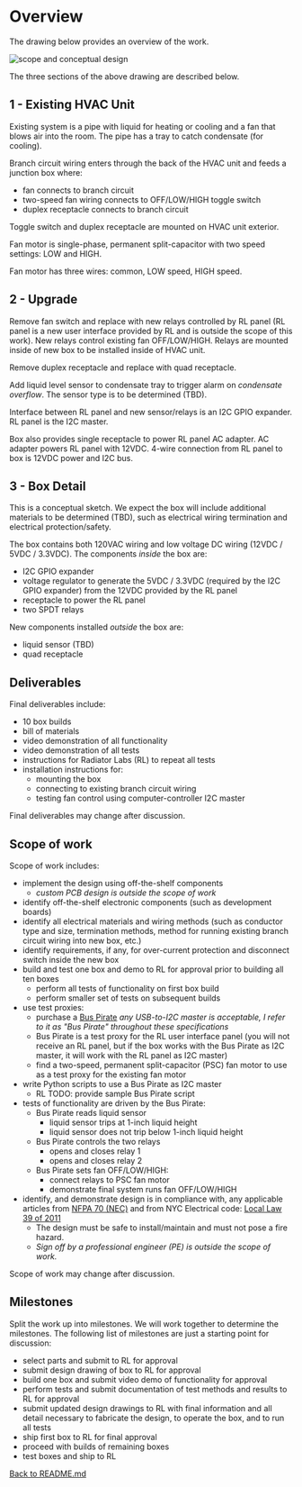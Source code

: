 # Overview

The drawing below provides an overview of the work.

![scope and conceptual design](img/scope-and-conceptual-design.jpg)

The three sections of the above drawing are described below.

## 1 - Existing HVAC Unit

Existing system is a pipe with liquid for heating or cooling and
a fan that blows air into the room. The pipe has a tray to catch
condensate (for cooling).

Branch circuit wiring enters through the back of the HVAC unit
and feeds a junction box where:

- fan connects to branch circuit
- two-speed fan wiring connects to OFF/LOW/HIGH toggle switch
- duplex receptacle connects to branch circuit

Toggle switch and duplex receptacle are mounted on HVAC unit
exterior.

Fan motor is single-phase, permanent split-capacitor with two
speed settings: LOW and HIGH.

Fan motor has three wires: common, LOW speed, HIGH speed.

## 2 - Upgrade

Remove fan switch and replace with new relays controlled by RL
panel (RL panel is a new user interface provided by RL and is
outside the scope of this work). New relays control existing fan
OFF/LOW/HIGH. Relays are mounted inside of new box to be
installed inside of HVAC unit.

Remove duplex receptacle and replace with quad receptacle.

Add liquid level sensor to condensate tray to trigger alarm on
*condensate overflow*. The sensor type is to be determined (TBD).

Interface between RL panel and new sensor/relays is an I2C GPIO
expander. RL panel is the I2C master.

Box also provides single receptacle to power RL panel AC adapter.
AC adapter powers RL panel with 12VDC. 4-wire connection from RL
panel to box is 12VDC power and I2C bus.

## 3 - Box Detail

This is a conceptual sketch. We expect the box will include
additional materials to be determined (TBD), such as electrical
wiring termination and electrical protection/safety.

The box contains both 120VAC wiring and low voltage DC wiring
(12VDC / 5VDC / 3.3VDC). The components *inside* the box are:

- I2C GPIO expander
- voltage regulator to generate the 5VDC / 3.3VDC (required by
  the I2C GPIO expander) from the 12VDC provided by the RL panel
- receptacle to power the RL panel
- two SPDT relays

New components installed *outside* the box are:

- liquid sensor (TBD)
- quad receptacle

## Deliverables

Final deliverables include:

- 10 box builds
- bill of materials
- video demonstration of all functionality
- video demonstration of all tests
- instructions for Radiator Labs (RL) to repeat all tests
- installation instructions for:
    - mounting the box
    - connecting to existing branch circuit wiring
    - testing fan control using computer-controller I2C master

Final deliverables may change after discussion.

## Scope of work

Scope of work includes:

- implement the design using off-the-shelf components
    - *custom PCB design is outside the scope of work*
- identify off-the-shelf electronic components (such as
  development boards)
- identify all electrical materials and wiring methods (such as
  conductor type and size, termination methods, method for
  running existing branch circuit wiring into new box, etc.)
- identify requirements, if any, for over-current protection and
  disconnect switch inside the new box
- build and test one box and demo to RL for approval prior to
  building all ten boxes
    - perform all tests of functionality on first box build
    - perform smaller set of tests on subsequent builds
- use test proxies:
    - purchase a [Bus
      Pirate](https://www.sparkfun.com/products/12942) *any
      USB-to-I2C master is acceptable, I refer to it as "Bus
      Pirate" throughout these specifications*
    - Bus Pirate is a test proxy for the RL user interface panel
      (you will not receive an RL panel, but if the box works
      with the Bus Pirate as I2C master, it will work with the RL
      panel as I2C master)
    - find a two-speed, permanent split-capacitor (PSC) fan motor
      to use as a test proxy for the existing fan motor
- write Python scripts to use a Bus Pirate as I2C master
    - RL TODO: provide sample Bus Pirate script
- tests of functionality are driven by the Bus Pirate:
    - Bus Pirate reads liquid sensor
        - liquid sensor trips at 1-inch liquid height
        - liquid sensor does not trip below 1-inch liquid height
    - Bus Pirate controls the two relays
        - opens and closes relay 1
        - opens and closes relay 2
    - Bus Pirate sets fan OFF/LOW/HIGH:
        - connect relays to PSC fan motor
        - demonstrate final system runs fan OFF/LOW/HIGH
- identify, and demonstrate design is in compliance with,
  any applicable articles from [NFPA 70
  (NEC)](https://link.nfpa.org/free-access/publications/70/2023)
  and from NYC Electrical code: [Local Law 39 of
  2011](https://www.nyc.gov/assets/buildings/pdf/ll39of2011_electrical_code.pdf)
    - The design must be safe to install/maintain and must not
      pose a fire hazard.
    - *Sign off by a professional engineer (PE) is outside the
      scope of work.*

Scope of work may change after discussion.

## Milestones

Split the work up into milestones. We will work together to
determine the milestones. The following list of milestones are
just a starting point for discussion:

- select parts and submit to RL for approval
- submit design drawing of box to RL for approval
- build one box and submit video demo of functionality for
  approval
- perform tests and submit documentation of test methods and
  results to RL for approval
- submit updated design drawings to RL with final information and
  all detail necessary to fabricate the design, to operate the
  box, and to run all tests
- ship first box to RL for final approval
- proceed with builds of remaining boxes
- test boxes and ship to RL

[Back to README.md](README.md)

